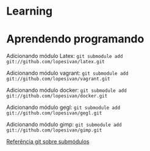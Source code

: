 # Learning

# Aprendendo programando

Adicionando módulo Latex:
``
git submodule add git://github.com/lopesivan/latex.git
``

Adicionando módulo vagrant:
``
git submodule add git://github.com/lopesivan/vagrant.git
``

Adicionando módulo docker:
``
git submodule add git://github.com/lopesivan/docker.git
``

Adicionando módulo gegl:
``
git submodule add git://github.com/lopesivan/gegl.git
``

Adicionando módulo gimp:
``
git submodule add git://github.com/lopesivan/gimp.git
``

[Referência git sobre submódulos](http://chrisjean.com/2009/04/20/git-submodules-adding-using-removing-and-updating/)
